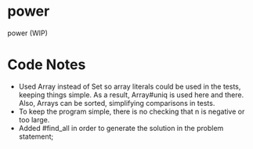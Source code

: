 power
=====

power (WIP)


Code Notes
==========
-  Used Array instead of Set so array literals could be used in the tests, keeping things simple.
   As a result, Array#uniq is used here and there.  Also, Arrays can be sorted, simplifying
   comparisons in tests.
-  To keep the program simple, there is no checking that n is negative or too large.
-  Added #find_all in order to generate the solution in the problem statement;

